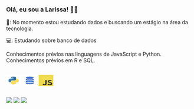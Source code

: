 ### Olá, eu sou a Larissa! 👩‍💻

 🔭: No momento estou estudando dados e buscando um estágio na área da tecnologia.
 
 💻: Estudando sobre banco de dados

Conhecimentos prévios nas linguagens de JavaScript e Python.
Conhecimentos prévios em R e SQL.
 

<div style="display: inline_block"><br>
  <img align="center" alt="Python" height="30" width="40" src="https://raw.githubusercontent.com/github/explore/master/topics/python/python.png">
  <img align="center" alt="SQL" height="30" width="40" src="https://raw.githubusercontent.com/github/explore/master/topics/sql/sql.png">
  <img align="center" alt="JS" height="30" width="40" src="https://raw.githubusercontent.com/github/explore/master/topics/javascript/javascript.png">
</div>

 ##
 
<div> 
 
  <a href="https://instagram.com/_larissagobbo" target="_blank"><img src="https://img.shields.io/badge/-Instagram-%23E4405F?style=for-the-badge&logo=instagram&logoColor=white" target="_blank"></a>
 	<a href="https://discord.com/invite/LarissaGobbo#1638" target="_blank"><img src="https://img.shields.io/badge/Discord-7289DA?style=for-the-badge&logo=discord&logoColor=white" target="_blank"></a> 
  <a href="linkedin.com/in/larissa-gobbo-78798822a/" target="_blank"><img src="https://img.shields.io/badge/-LinkedIn-%230077B5?style=for-the-badge&logo=linkedin&logoColor=white" target="_blank"></a> 
  
</div>

